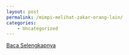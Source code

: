 ```yaml
---
layout: post
permalink: /mimpi-melihat-zakar-orang-lain/
categories:
    - Uncategorized
---
```


[Baca Selengkapnya](/07)